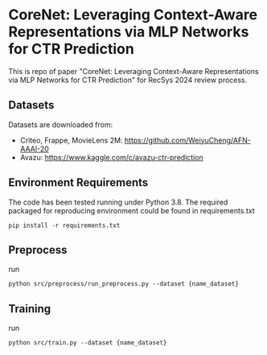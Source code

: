 
# CoreNet: Leveraging Context-Aware Representations via MLP Networks for CTR Prediction

This is repo of paper "CoreNet: Leveraging Context-Aware Representations via MLP Networks for CTR Prediction" for RecSys 2024 review process. 

## Datasets
Datasets are downloaded from:
- Criteo, Frappe, MovieLens 2M: https://github.com/WeiyuCheng/AFN-AAAI-20
- Avazu: https://www.kaggle.com/c/avazu-ctr-prediction

## Environment Requirements
The code has been tested running under Python 3.8. The required packaged for reproducing environment could be found in requirements.txt
```
pip install -r requirements.txt
```

## Preprocess
run
```
python src/preprocess/run_preprocess.py --dataset {name_dataset}
```

## Training
run
```
python src/train.py --dataset {name_dataset}
```